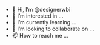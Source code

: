 - 👋 Hi, I’m @designerwbi
- 👀 I’m interested in ...
- 🌱 I’m currently learning ...
- 💞️ I’m looking to collaborate on ...
- 📫 How to reach me ...

<!---
designerwbi/designerwbi is a ✨ special ✨ repository because its `README.md` (this file) appears on your GitHub profile.
You can click the Preview link to take a look at your changes.
--->
